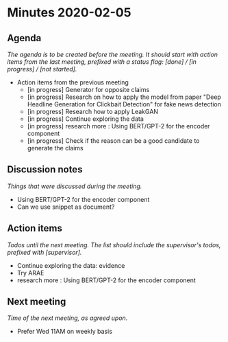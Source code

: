 # Minutes 2020-02-05


## Agenda

_The agenda is to be created before the meeting. It should start with action items from the last meeting, prefixed with a status flag: [done] / [in progress] / [not started]._

  - Action items from the previous meeting
    * [in progress] Generator for opposite claims
    * [in progress] Research on how to apply the model from paper "Deep Headline Generation for Clickbait Detection" for fake news detection
    * [in progress] Research how to apply LeakGAN
    * [in progress] Continue exploring the data
    * [in progress] research more : Using BERT/GPT-2 for the encoder component
    * [in progress] Check if the reason can be a good candidate to generate the claims

## Discussion notes

_Things that were discussed during the meeting._

  - Using BERT/GPT-2 for the encoder component
  - Can we use snippet as document?


## Action items

_Todos until the next meeting. The list should include the supervisor's todos, prefixed with [supervisor]._

  - Continue exploring the data: evidence
  - Try ARAE
  - research more : Using BERT/GPT-2 for the encoder component

## Next meeting

_Time of the next meeting, as agreed upon._
  - Prefer Wed 11AM on weekly basis